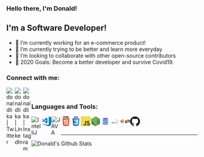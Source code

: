 ### Hello there, I'm Donald!

## I'm a Software Developer!
- 🛒 I’m currently working for an e-commerce product!
- 🌱 I’m currently trying to be better and learn more everyday
- 👯 I’m looking to collaborate with other open-source contributors
- 🥅 2020 Goals: Become a better developer and survive Covid19.

### Connect with me:

[<img align="left" alt="donaldlika | Twitter" width="22px" src="https://cdn.jsdelivr.net/npm/simple-icons@v3/icons/twitter.svg" />][twitter]
[<img align="left" alt="donaldlika | LinkedIn" width="22px" src="https://cdn.jsdelivr.net/npm/simple-icons@v3/icons/linkedin.svg" />][linkedin]
[<img align="left" alt="donaldlika | Instagram" width="22px" src="https://cdn.jsdelivr.net/npm/simple-icons@v3/icons/instagram.svg" />][instagram]

<br />

### Languages and Tools:

<img align="left" alt="IntelliJ" width="26px" src="https://seeklogo.com/images/I/intellij-idea-logo-F0395EF783-seeklogo.com.png" />
<img align="left" alt="Visual Studio Code" width="26px" src="https://raw.githubusercontent.com/github/explore/80688e429a7d4ef2fca1e82350fe8e3517d3494d/topics/visual-studio-code/visual-studio-code.png" />
<img align="left" alt="JAVA" width="26px" src="https://image.flaticon.com/icons/svg/226/226777.svg" />
<img align="left" alt="HTML5" width="26px" src="https://raw.githubusercontent.com/github/explore/80688e429a7d4ef2fca1e82350fe8e3517d3494d/topics/html/html.png" />
<img align="left" alt="CSS3" width="26px" src="https://raw.githubusercontent.com/github/explore/80688e429a7d4ef2fca1e82350fe8e3517d3494d/topics/css/css.png" />
<img align="left" alt="JavaScript" width="26px" src="https://raw.githubusercontent.com/github/explore/80688e429a7d4ef2fca1e82350fe8e3517d3494d/topics/javascript/javascript.png" />
<img align="left" alt="Node.js" width="26px" src="https://raw.githubusercontent.com/github/explore/80688e429a7d4ef2fca1e82350fe8e3517d3494d/topics/nodejs/nodejs.png" />
<img align="left" alt="SQL" width="26px" src="https://raw.githubusercontent.com/github/explore/80688e429a7d4ef2fca1e82350fe8e3517d3494d/topics/sql/sql.png" />
<img align="left" alt="MySQL" width="26px" src="https://raw.githubusercontent.com/github/explore/80688e429a7d4ef2fca1e82350fe8e3517d3494d/topics/mysql/mysql.png" />
<img align="left" alt="Git" width="26px" src="https://raw.githubusercontent.com/github/explore/80688e429a7d4ef2fca1e82350fe8e3517d3494d/topics/git/git.png" />
<img align="left" alt="GitHub" width="26px" src="https://raw.githubusercontent.com/github/explore/78df643247d429f6cc873026c0622819ad797942/topics/github/github.png" />


<br />
<br />

---


<img align="left" alt="Donald's Github Stats" src="https://github-readme-stats.codestackr.vercel.app/api?username=DonaldLika&show_icons=true&hide_border=true" />

[twitter]: https://twitter.com/donaldlika1/
[instagram]: https://www.instagram.com/donald_lika/
[linkedin]: https://www.linkedin.com/in/donaldlika1/